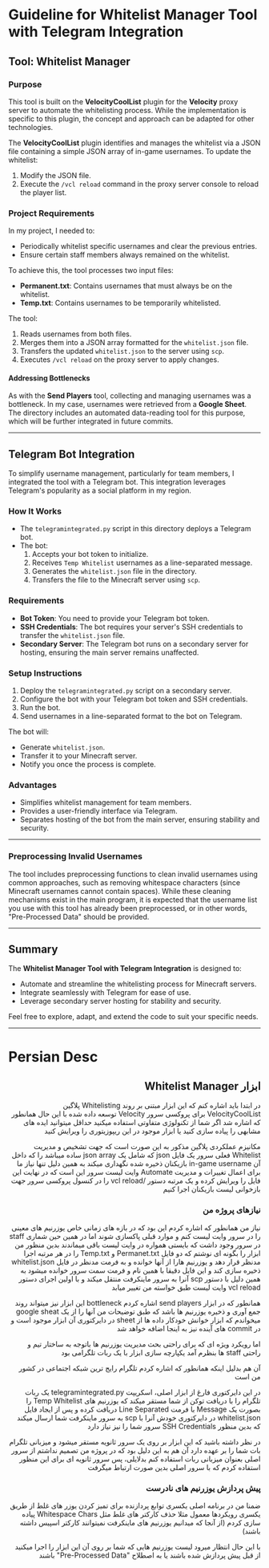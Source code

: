 # Guideline for Whitelist Manager Tool with Telegram Integration

## Tool: Whitelist Manager

### Purpose

This tool is built on the **VelocityCoolList** plugin for the **Velocity** proxy server to automate the whitelisting process. While the implementation is specific to this plugin, the concept and approach can be adapted for other technologies.

The **VelocityCoolList** plugin identifies and manages the whitelist via a JSON file containing a simple JSON array of in-game usernames. To update the whitelist:
1. Modify the JSON file.
2. Execute the `/vcl reload` command in the proxy server console to reload the player list.

### Project Requirements

In my project, I needed to:
- Periodically whitelist specific usernames and clear the previous entries.
- Ensure certain staff members always remained on the whitelist.

To achieve this, the tool processes two input files:
- **Permanent.txt**: Contains usernames that must always be on the whitelist.
- **Temp.txt**: Contains usernames to be temporarily whitelisted.

The tool:
1. Reads usernames from both files.
2. Merges them into a JSON array formatted for the `whitelist.json` file.
3. Transfers the updated `whitelist.json` to the server using `scp`.
4. Executes `/vcl reload` on the proxy server to apply changes.

#### Addressing Bottlenecks

As with the **Send Players** tool, collecting and managing usernames was a bottleneck. In my case, usernames were retrieved from a **Google Sheet**. The directory includes an automated data-reading tool for this purpose, which will be further integrated in future commits.

---

## Telegram Bot Integration

To simplify username management, particularly for team members, I integrated the tool with a Telegram bot. This integration leverages Telegram's popularity as a social platform in my region.

### How It Works

- The `telegramintegrated.py` script in this directory deploys a Telegram bot.
- The bot:
  1. Accepts your bot token to initialize.
  2. Receives `Temp Whitelist` usernames as a line-separated message.
  3. Generates the `whitelist.json` file in the directory.
  4. Transfers the file to the Minecraft server using `scp`.

### Requirements

- **Bot Token**: You need to provide your Telegram bot token.
- **SSH Credentials**: The bot requires your server's SSH credentials to transfer the `whitelist.json` file.
- **Secondary Server**: The Telegram bot runs on a secondary server for hosting, ensuring the main server remains unaffected.

### Setup Instructions

1. Deploy the `telegramintegrated.py` script on a secondary server.
2. Configure the bot with your Telegram bot token and SSH credentials.
3. Run the bot.
4. Send usernames in a line-separated format to the bot on Telegram.

The bot will:
- Generate `whitelist.json`.
- Transfer it to your Minecraft server.
- Notify you once the process is complete.

### Advantages

- Simplifies whitelist management for team members.
- Provides a user-friendly interface via Telegram.
- Separates hosting of the bot from the main server, ensuring stability and security.

---

### Preprocessing Invalid Usernames

The tool includes preprocessing functions to clean invalid usernames using common approaches, such as removing whitespace characters (since Minecraft usernames cannot contain spaces). While these cleaning mechanisms exist in the main program, it is expected that the username list you use with this tool has already been preprocessed, or in other words, "Pre-Processed Data" should be provided.

---

## Summary

The **Whitelist Manager Tool with Telegram Integration** is designed to:
- Automate and streamline the whitelisting process for Minecraft servers.
- Integrate seamlessly with Telegram for ease of use.
- Leverage secondary server hosting for stability and security.

Feel free to explore, adapt, and extend the code to suit your specific needs.


---

# Persian Desc

<div dir="rtl" align="right">

## ابزار Whitelist Manager

در ابتدا باید اشاره کنم که این ابزار مبتنی بر روند Whitelisting پلاگین VelocityCoolList برای پروکسی سرور Velocity توسعه داده شده
با این حال همانطور که اشاره شد اگر شما از تکنولوژی متفاوتی استفاده میکنید حداقل میتوانید ایده های مشابهی را پیاده سازی کنید یا ابزار موجود در این ریپوزیتوری را ویرایش کنید


مکانیزم عملکردی پلاگین مذکور به این صورت است که جهت تشخیص و مدیریت Whitelist فعلی سرور یک فایل json که شامل یک json array ساده میباشد را که داخل آن in-game username بازیکنان ذخیره شده نگهداری میکند به همین دلیل تنها نیاز ما برای اعمال تغییرات و مدیریت Automate وایت لیست سرور این است که در نهایت این فایل را ویرایش کرده و یک مرتبه دستور 
/vcl reload
را در کنسول پروکسی سرور جهت بازخوانی لیست بازیکنان اجرا کنیم

### نیازهای پروژه من
نیاز من همانطور که اشاره کردم این بود که در بازه های زمانی خاص یوزرنیم های معینی را در سرور وایت لیست کنم و موارد قبلی پاکسازی شوند اما در همین حین شماری staff در سرور وجود داشت که بایستی همواره در وایت لیست باقی میماندند بدین منظور من ابزار را بگونه ای نوشتم که دو فایل Permanet.txt و Temp.txt را در هر مرتبه اجرا مدنظر قرار دهد و یوزرنیم هارا از آنها خوانده و به فرمت مدنظر در فایل whitelist.json ذخیره سازی کند و این فایل دقیقا با همین نام و فرمت سمت سرور خوانده میشود به همین دلیل با دستور scp آنرا به سرور ماینکرفت منتقل میکند و با اولین اجرای دستور vcl reload وایت لیست طبق خواسته من تغییر میابد

همانطور که در ابزار send players اشاره کردم bottleneck این ابزار نیز میتواند روند جمع آوری و ذخیره یوزرنیم ها باشد که طبق توضیحات من آنها را از یک google sheat میخواندم که ابزار خوانش خودکار داده ها از sheet در دایرکتوری آن ابزار موجود است و در commit های آینده نیز به اینجا اضافه خواهد شد


اما رویکرد ویژه ای که برای راحتی بحث مدیریت یوزرنیم ها باتوجه به ساختار تیم و راحتی staff ها بنظرم آمد یکپارچه سازی ابزار با یک ربات تلگرامی بود

آن هم بدلیل اینکه همانطور که اشاره کردم تلگرام رایج ترین شبکه اجتماعی در کشور من است

در این دایرکتوری فارغ از ابزار اصلی، اسکریپت telegramintegrated.py یک ربات تلگرام را با دریافت توکن از شما مستقر میکند که یوزرنیم های Temp Whitelist را بصورت یک Message با فرمت Line Separated دریافت کرده و پس از ایجاد فایل whitelist.json در دایرکتوری خودش آنرا با scp به سرور ماینکرفت شما ارسال میکند که بدین منظور SSH Credentials سرور شما را نیز نیاز دارد

در نظر داشته باشید که این ابزار بر روی یک سرور ثانویه مستقر میشود و میزبانی تلگرام بات شما را بر عهده دارد آن هم به این دلیل بود که در پروژه من تصمیم نداشتم از سرور اصلی بعنوان میزبانی ربات استفاده کنم بدلایلی، پس سرور ثانویه ای برای این منظور استفاده کردم که با سرور اصلی بدین صورت ارتباط میگرفت

</div>

<div dir="rtl" align="right">

### پیش پردازش یوزرنیم های نادرست

ضمنا من در برنامه اصلی یکسری توابع پردازنده برای تمیز کردن یوزر های غلط از طریق یکسری رویکردها معمول مثلا حذف کارکتر های غلط مثل Whitespace Chars پیاده سازی کردم
(از آنجا که میدانیم یوزرنیم های ماینکرفت نمیتوانند کارکتر اسپیس داشته باشند)

با این حال انتظار میرود لیست یوزرنیم هایی که شما بر روی آن این ابزار را اجرا میکنید از قبل پیش پردازش شده باشند یا به اصطلاح "Pre-Processed Data" باشند

</div>